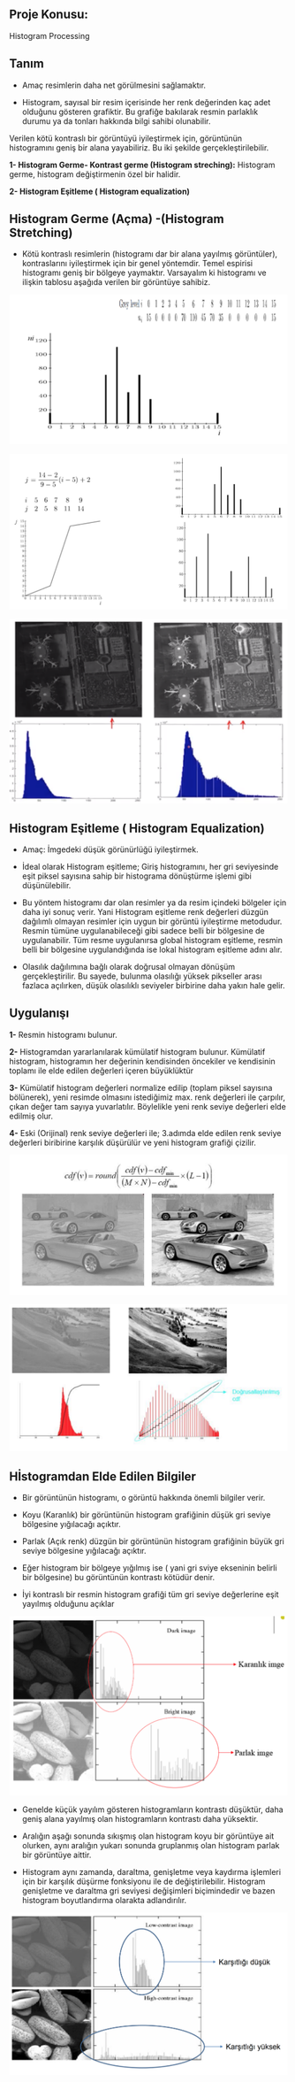 ## Proje Konusu:

Histogram Processing

## Tanım

+ Amaç resimlerin daha net görülmesini sağlamaktır.

+ Histogram, sayısal bir resim içerisinde her renk değerinden kaç adet olduğunu gösteren grafiktir. Bu grafiğe bakılarak resmin parlaklık durumu ya da tonları hakkında bilgi sahibi olunabilir. 

Verilen kötü kontraslı bir görüntüyü iyileştirmek için, görüntünün histogramını geniş bir alana yayabiliriz. Bu iki şekilde gerçekleştirilebilir.

**1- Histogram Germe- Kontrast germe (Histogram streching):** Histogram germe, histogram değiştirmenin özel bir halidir. 

**2- Histogram Eşitleme ( Histogram equalization)**


## Histogram Germe (Açma) -(Histogram Stretching)

+ Kötü kontraslı resimlerin (histogramı dar bir alana yayılmış görüntüler), kontraslarını iyileştirmek için bir genel yöntemdir. Temel espirisi histogramı geniş bir bölgeye yaymaktır. Varsayalım ki histogramı ve ilişkin tablosu aşağıda verilen bir görüntüye sahibiz. 



![](images/1.png)

 ![](images/2.png)

 ![](images/3.png)

## Histogram Eşitleme ( Histogram Equalization)

+ Amaç: İmgedeki düşük görünürlüğü iyileştirmek. 

+ İdeal olarak Histogram eşitleme; Giriş histogramını, her gri seviyesinde eşit piksel sayısına sahip bir histograma dönüştürme işlemi gibi düşünülebilir. 

+ Bu yöntem histogramı dar olan resimler ya da resim içindeki bölgeler için daha iyi sonuç verir. Yani Histogram eşitleme renk değerleri düzgün dağılımlı olmayan resimler için uygun bir görüntü iyileştirme metodudur. Resmin tümüne uygulanabileceği gibi sadece belli bir bölgesine de uygulanabilir. Tüm resme uygulanırsa global histogram eşitleme, resmin belli bir bölgesine uygulandığında ise lokal histogram eşitleme adını alır. 

+ Olasılık dağılımına bağlı olarak doğrusal olmayan dönüşüm gerçekleştirilir. 
Bu sayede, bulunma olasılığı yüksek pikseller arası fazlaca açılırken, düşük olasılıklı seviyeler birbirine daha yakın hale gelir.


## Uygulanışı

**1-** Resmin histogramı bulunur.

**2-** Histogramdan yararlanılarak kümülatif histogram bulunur. Kümülatif histogram, histogramın her değerinin kendisinden öncekiler ve kendisinin toplamı ile elde edilen değerleri içeren büyüklüktür

**3-** Kümülatif histogram değerleri normalize edilip (toplam piksel sayısına bölünerek), yeni resimde olmasını istediğimiz max. renk değerleri ile çarpılır, çıkan değer tam sayıya yuvarlatılır. Böylelikle yeni renk seviye değerleri elde edilmiş olur.

**4-** Eski (Orijinal) renk seviye değerleri ile; 3.adımda elde edilen renk seviye değerleri biribirine karşılık düşürülür ve yeni histogram grafiği çizilir.

![](images/4.png)

![](images/5.png)

## Hİstogramdan Elde Edilen Bilgiler

+ Bir görüntünün histogramı, o görüntü hakkında önemli bilgiler verir. 

+ Koyu (Karanlık) bir görüntünün histogram grafiğinin düşük gri seviye bölgesine yığılacağı açıktır. 

+ Parlak (Açık renk) düzgün bir görüntünün histogram grafiğinin büyük gri seviye bölgesine yığılacağı açıktır.

+ Eğer histogram bir bölgeye yığılmış ise ( yani gri sviye ekseninin belirli bir bölgesine) bu görüntünün kontrastı kötüdür denir. 

+ İyi kontraslı bir resmin histogram grafiği tüm gri seviye değerlerine eşit yayılmış olduğunu açıklar

![](images/6.png)

+ Genelde küçük yayılım gösteren histogramların kontrastı düşüktür, daha geniş alana yayılmış olan histogramların kontrastı daha yüksektir. 

+ Aralığın aşağı sonunda sıkışmış olan histogram koyu bir görüntüye ait olurken, aynı aralığın yukarı sonunda gruplanmış olan histogram parlak bir görüntüye aittir. 

+ Histogram aynı zamanda, daraltma, genişletme veya kaydırma işlemleri için bir karşılık düşürme fonksiyonu ile de değiştirilebilir. Histogram genişletme ve daraltma gri seviyesi değişimleri biçimindedir ve bazen histogram boyutlandırma olarakta adlandırılır.

![](images/7.png)
